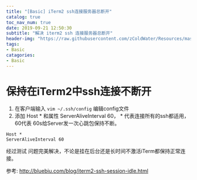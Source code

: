 ```yaml
---
title: "[Basic] iTerm2 ssh连接服务器总断开"
catalog: true
toc_nav_num: true
date: 2019-09-21 12:50:30
subtitle: "解决 iterm2 ssh 连接服务器总断开"
header-img: "https://raw.githubusercontent.com/zColdWater/Resources/master/Images/camper.jpg"
tags:
- Basic
catagories:
- Basic
---
```



# 保持在iTerm2中ssh连接不断开

1. 在客户端输入 `vim ~/.ssh/config` 编辑config文件
2. 添加 Host * 和属性 ServerAliveInterval 60， * 代表连接所有的ssh都适用，60代表 60s给Server发一次心跳包保持不断。
```
Host *
ServerAliveInterval 60
```
经过测试 问题完美解决，不论是挂在后台还是长时间不激活iTerm都保持正常连接。


参考: http://bluebiu.com/blog/iterm2-ssh-session-idle.html 
